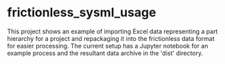 # frictionless_sysml_usage

This project shows an example of importing Excel data representing a part
hierarchy for a project and repackaging it into the frictionless data format
for easier processing. The current setup has a Jupyter notebook for an 
example process and the resultant data archive in the 'dist' directory.
